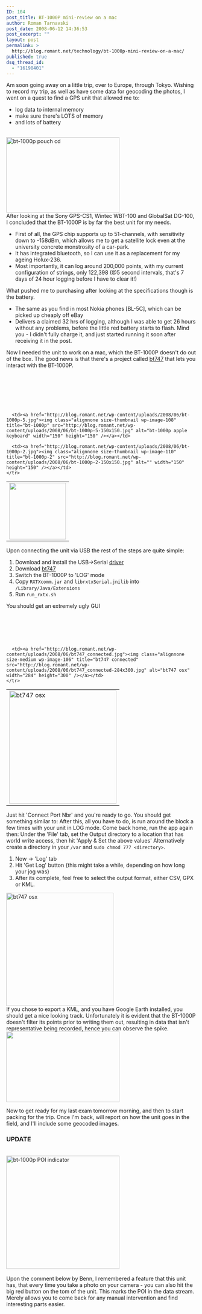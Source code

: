 ```yaml
---
ID: 104
post_title: BT-1000P mini-review on a mac
author: Roman Tarnavski
post_date: 2008-06-12 14:36:53
post_excerpt: ""
layout: post
permalink: >
  http://blog.romant.net/technology/bt-1000p-mini-review-on-a-mac/
published: true
dsq_thread_id:
  - "16198401"
---
```

<p>Am soon going away on a little trip, over to Europe, through Tokyo. Wishing to record my trip, as well as have some data for geocoding the photos, I went on a quest to find a GPS unit that allowed me to:<br /></p>
<ul>

  <li>log data to internal memory</li>

  <li>make sure there's LOTS of memory</li>

  <li>and lots of battery</li>
</ul><br /><!--more-->
<a href="http://blog.romant.net/wp-content/uploads/2008/06/bt-1000p-4.jpg"><img class="aligncenter size-medium wp-image-112" title="bt-1000p set" src="http://blog.romant.net/wp-content/uploads/2008/06/bt-1000p-4-300x200.jpg" alt="bt-1000p pouch cd" width="300" height="200" /></a><br />
After looking at the Sony GPS-CS1, Wintec WBT-100 and GlobalSat DG-100, I concluded that the BT-1000P is by far the best unit for my needs.

<ul>

  <li>First of all, the GPS chip supports up to 51-channels, with sensitivity down to -158dBm, which allows me to get a satellite lock even at the university concrete monstrosity of a car-park.</li>

  <li>It has integrated bluetooth, so I can use it as a replacement for my ageing Holux-236.</li>

  <li>Most importantly, it can log around 200,000 points, with my current configuration of strings, only 122,398 (@5 second intervals, that's 7 days of 24 hour logging before I have to clear it!)</li>
</ul>What pushed me to purchasing after looking at the specifications though is the battery.

<ul>

  <li>The same as you find in most Nokia phones [BL-5C], which can be picked up cheaply off eBay</li>

  <li>Delivers a claimed 32 hrs of logging, although I was able to get 26 hours without any problems, before the little red battery starts to flash. Mind you - I didn't fully charge it, and just started running it soon after receiving it in the post.</li>
</ul>Now I needed the unit to work on a mac, which the BT-1000P doesn't do out of the box. The good news is that there's a project called <a href="http://bt747.wiki.sourceforge.net/">bt747</a> that lets you interact with the BT-1000P.<br />
<br />
<br />
<br />
<br />
<br />
<br />
<table border="0">
  <tbody>
    <tr>
      <td><a href="http://blog.romant.net/wp-content/uploads/2008/06/bt-1000p-3.jpg"><img class="alignnone size-thumbnail wp-image-109" title="bt-1000p-3" src="http://blog.romant.net/wp-content/uploads/2008/06/bt-1000p-3-150x150.jpg" alt="" width="150" height="150" /></a></td>

      <td><a href="http://blog.romant.net/wp-content/uploads/2008/06/bt-1000p-5.jpg"><img class="alignnone size-thumbnail wp-image-108" title="bt-1000p" src="http://blog.romant.net/wp-content/uploads/2008/06/bt-1000p-5-150x150.jpg" alt="bt-1000p apple keyboard" width="150" height="150" /></a></td>

      <td><a href="http://blog.romant.net/wp-content/uploads/2008/06/bt-1000p-2.jpg"><img class="alignnone size-thumbnail wp-image-110" title="bt-1000p-2" src="http://blog.romant.net/wp-content/uploads/2008/06/bt-1000p-2-150x150.jpg" alt="" width="150" height="150" /></a></td>
    </tr>
  </tbody>
</table>Upon connecting the unit via USB the rest of the steps are quite simple:

<ol>

  <li>Download and install the USB-&gt;Serial <a href="http://www.silabs.com/tgwWebApp/public/web_content/products/Microcontrollers/USB/en/mcu_vcp.htm">driver</a></li>

  <li>Download <a href="http://bt747.wiki.sourceforge.net/">bt747</a></li>

  <li>Switch the BT-1000P to 'LOG' mode</li>

  <li>Copy <code>RXTXcomm.jar</code> and <code>librxtxSerial.jnilib</code> into <code>/Library/Java/Extensions</code></li>

  <li>Run <code>run_rxtx.sh</code></li>
</ol>You should get an extremely ugly GUI<br />
<br />
<br />
<br />
<br />
<br />
<table border="0">
  <tbody>
    <tr>
      <td><a href="http://blog.romant.net/wp-content/uploads/2008/06/bt747.jpg"><img class="alignnone size-medium wp-image-105" title="bt747 main window" src="http://blog.romant.net/wp-content/uploads/2008/06/bt747-284x300.jpg" alt="bt747 osx" width="284" height="300" /></a></td>

      <td><a href="http://blog.romant.net/wp-content/uploads/2008/06/bt747_connected.jpg"><img class="alignnone size-medium wp-image-106" title="bt747 connected" src="http://blog.romant.net/wp-content/uploads/2008/06/bt747_connected-284x300.jpg" alt="bt747 osx" width="284" height="300" /></a></td>
    </tr>
  </tbody>
</table>Just hit 'Connect Port Nbr' and you're ready to go. You should get something similar to: After this, all you have to do, is run around the block a few times with your unit in LOG mode. Come back home, run the app again then: Under the 'File' tab, set the Output directory to a location that has world write access, then hit 'Apply &amp; Set the above values' Alternatively create a directory in your <code>/var</code> and <code>sudo chmod 777 &lt;directory&gt;</code>.

<ol>

  <li>Now -&gt; 'Log' tab</li>

  <li>Hit 'Get Log' button {this might take a while, depending on how long your jog was}</li>

  <li>After its complete, feel free to select the output format, either CSV, GPX or KML.</li>
</ol><a href="http://blog.romant.net/wp-content/uploads/2008/06/bt747_getting_log.jpg"></a><a href="http://blog.romant.net/wp-content/uploads/2008/06/bt747_getting_log.jpg"><img class="aligncenter size-medium wp-image-107" title="bt747_getting_log" src="http://blog.romant.net/wp-content/uploads/2008/06/bt747_getting_log-284x300.jpg" alt="bt747 osx" width="284" height="300" /></a><br />
If you chose to export a KML, and you have Google Earth installed, you should get a nice looking track. Unfortunately it is evident that the BT-1000P doesn't filter its points prior to writing them out, resulting in data that isn't representative being recorded, hence you can observe the spike.<br />
<a href="http://blog.romant.net/wp-content/uploads/2008/06/picture-3.jpg"><img class="aligncenter size-medium wp-image-113" title="BT-1000P Google Earth" src="http://blog.romant.net/wp-content/uploads/2008/06/picture-3-300x187.jpg" alt="" width="300" height="187" /></a>
<p>Now to get ready for my last exam tomorrow morning, and then to start packing for the trip. Once I'm back, will report on how the unit goes in the field, and I'll include some geocoded images.<br /></p>
<h3>UPDATE</h3><br />
<a href="http://blog.romant.net/wp-content/uploads/2008/06/bt-1000p.jpg"></a><a href="http://blog.romant.net/wp-content/uploads/2008/06/bt-1000p-1.jpg"><img class="aligncenter size-medium wp-image-115" title="bt-1000p" src="http://blog.romant.net/wp-content/uploads/2008/06/bt-1000p-1-300x300.jpg" alt="bt-1000p POI indicator" width="300" height="300" /></a><br />
<br />
Upon the comment below by Benn, I remembered a feature that this unit has, that every time you take a photo on your camera - you can also hit the big red button on the tom of the unit. This marks the POI in the data stream. Merely allows you to come back for any manual intervention and find interesting parts easier.<br />